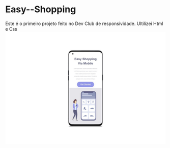 # Easy--Shopping
Este é o primeiro projeto feito no Dev Club de responsividade.
Ultilizei Html e Css
<img src="https://github.com/VivianAntunes22/Easy--Shopping/blob/master/smartmockups_l4g33d85.jpg?raw=true"/>
